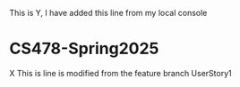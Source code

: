 This is Y, I have added this line from my local console
# CS478-Spring2025
X
This is line is modified from the feature branch UserStory1
